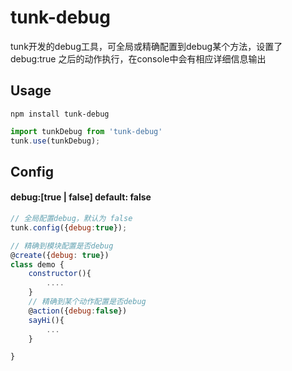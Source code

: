 # tunk-debug

tunk开发的debug工具，可全局或精确配置到debug某个方法，设置了 debug:true 之后的动作执行，在console中会有相应详细信息输出


## Usage
````shell
npm install tunk-debug
````
````javascript
import tunkDebug from 'tunk-debug'
tunk.use(tunkDebug);
````
## Config
#### debug:[true | false] default: false 
````javascript
// 全局配置debug，默认为 false
tunk.config({debug:true});

// 精确到模块配置是否debug
@create({debug: true})
class demo {
    constructor(){
        ....
    }
    // 精确到某个动作配置是否debug
    @action({debug:false})
    sayHi(){
        ...
    }

}

````
 



 
